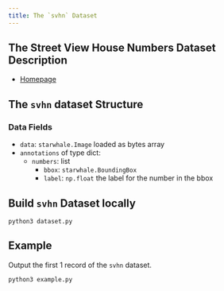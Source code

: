 ```yaml
---
title: The `svhn` Dataset
---
```


## The Street View House Numbers Dataset Description

- [Homepage](http://ufldl.stanford.edu/housenumbers/)

## The `svhn` dataset Structure

### Data Fields

- `data`: `starwhale.Image` loaded as bytes array
- `annotations` of type dict:
    - `numbers`: list
      - `bbox`: `starwhale.BoundingBox`
      - `label`: `np.float` the label for the number in the bbox

## Build `svhn` Dataset locally

```shell
python3 dataset.py
```

## Example

Output the first 1 record of the `svhn` dataset.

```shell
python3 example.py
```
